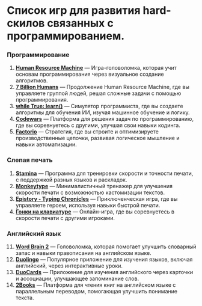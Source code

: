 # Список игр для развития hard-скилов связанных с программированием.
### Программирование
1. [**Human Resource Machine**](https://tomorrowcorporation.com/humanresourcemachine) — Игра-головоломка, которая учит основам программирования через визуальное создание алгоритмов.  
2. [**7 Billion Humans**](https://tomorrowcorporation.com/7billionhumans) — Продолжение Human Resource Machine, где вы управляете группой людей, решая сложные задачи с помощью программирования.  
3. [**while True: learn()**](https://luden.io/wtl/) — Симулятор программиста, где вы создаете алгоритмы для обучения ИИ, изучая машинное обучение и логику.  
4. [**Codewars**](https://www.codewars.com) — Платформа для решения задач по программированию, где вы соревнуетесь с другими, улучшая свои навыки кодинга.  
5. [**Factorio**](https://www.factorio.com/) — Стратегия, где вы строите и оптимизируете производственные цепочки, развивая логическое мышление и навыки автоматизации.  
### Слепая печать
1. [**Stamina**](https://stamina-online.com) — Программа для тренировки скорости и точности печати, с поддержкой разных языков и раскладок.  
2. [**Monkeytype**](https://monkeytype.com/) — Минималистичный тренажер для улучшения скорости печати с возможностью кастомизации текстов.  
3. [**Epistory - Typing Chronicles**](https://epistorygame.com/) — Приключенческая игра, где вы управляете героем, используя навыки быстрой печати.  
4. [**Гонки на клавиатуре**](https://gonki.nabiraem.ru/) — Онлайн-игра, где вы соревнуетесь в скорости печати с другими игроками.  
### Английский язык
11. [**Word Brain 2**](https://www.maginteractive.com/games/wordbrain-2/) — Головоломка, которая помогает улучшить словарный запас и навыки правописания на английском языке.  
12. [**Duolingo**](https://ru.duolingo.com/) — Популярное приложение для изучения языков, включая английский, через интерактивные уроки.  
13. [**DuoCards**](https://duocards.com/ru/) — Приложение для изучения английского через карточки и ассоциации, улучшающее запоминание слов.  
14. [**2Books**](https://2books.su/) — Платформа для чтения книг на английском языке с параллельным переводом, помогающая улучшить понимание текста.

